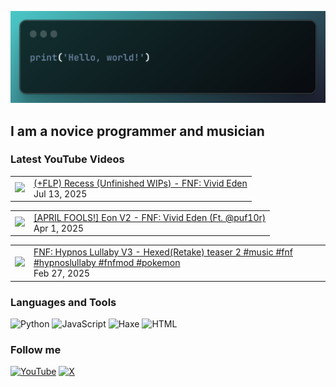 [![Header](https://github.com/Nyan33/Nyan33/blob/main/assets/header.png)](https://www.youtube.com/channel/UCV-am5JX65zCBZZCsX4Fm2w)

## I am a novice programmer and musician

### Latest YouTube Videos
<!-- BLOG-POST-LIST:START --><table><tr><td><a href="https://www.youtube.com/watch?v=0iwwPxJ-HII"><img width="140px" src="https://i.ytimg.com/vi/0iwwPxJ-HII/mqdefault.jpg"></a></td>
<td><a href="https://www.youtube.com/watch?v=0iwwPxJ-HII">&lpar;+FLP&rpar; Recess &lpar;Unfinished WIPs&rpar; - FNF: Vivid Eden</a><br/>Jul 13, 2025</td></tr></table>
<table><tr><td><a href="https://www.youtube.com/watch?v=7VZL1JJNN5c"><img width="140px" src="https://i.ytimg.com/vi/7VZL1JJNN5c/mqdefault.jpg"></a></td>
<td><a href="https://www.youtube.com/watch?v=7VZL1JJNN5c">[APRIL FOOLS!] Eon V2 - FNF: Vivid Eden &lpar;Ft. @puf10r&rpar;</a><br/>Apr 1, 2025</td></tr></table>
<table><tr><td><a href="https://www.youtube.com/shorts/nSvxCBnFy1c"><img width="140px" src="https://i.ytimg.com/vi/nSvxCBnFy1c/mqdefault.jpg"></a></td>
<td><a href="https://www.youtube.com/shorts/nSvxCBnFy1c">FNF: Hypnos Lullaby V3 - Hexed&lpar;Retake&rpar; teaser 2 #music #fnf #hypnoslullaby #fnfmod #pokemon</a><br/>Feb 27, 2025</td></tr></table>
<!-- BLOG-POST-LIST:END -->

### Languages and Tools
![Python](https://img.shields.io/badge/-Python-0B1216?style=for-the-badge&logo=python)
![JavaScript](https://img.shields.io/badge/-JavaScript-0B1216?style=for-the-badge&logo=JavaScript)
![Haxe](https://img.shields.io/badge/-Haxe-0B1216?style=for-the-badge&logo=Haxe)
![HTML](https://img.shields.io/badge/-HTML-0B1216?style=for-the-badge&logo=HTML5)

### Follow me
[![YouTube](https://img.shields.io/badge/-YouTube-0B1216?style=for-the-badge&logo=YouTube&logoColor=FF0038)](https://www.youtube.com/channel/UCV-am5JX65zCBZZCsX4Fm2w)
[![X](https://img.shields.io/badge/X-%23000000.svg?style=for-the-badge&logo=X&logoColor=white)](https://x.com/toki_duh)

